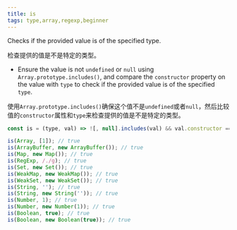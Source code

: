 ```yaml
---
title: is
tags: type,array,regexp,beginner
---
```


Checks if the provided value is of the specified type.

检查提供的值是不是特定的类型。

- Ensure the value is not `undefined` or `null` using `Array.prototype.includes()`, and compare the `constructor` property on the value with `type` to check if the provided value is of the specified `type`.

使用`Array.prototype.includes()`确保这个值不是`undefined`或者`null`，然后比较值的`constructor`属性和`type`来检查提供的值是不是特定的类型。

```js
const is = (type, val) => ![, null].includes(val) && val.constructor === type;
```

```js
is(Array, [1]); // true
is(ArrayBuffer, new ArrayBuffer()); // true
is(Map, new Map()); // true
is(RegExp, /./g); // true
is(Set, new Set()); // true
is(WeakMap, new WeakMap()); // true
is(WeakSet, new WeakSet()); // true
is(String, ''); // true
is(String, new String('')); // true
is(Number, 1); // true
is(Number, new Number(1)); // true
is(Boolean, true); // true
is(Boolean, new Boolean(true)); // true
```
